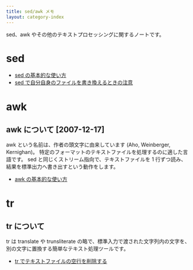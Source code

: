 ```yaml
---
title: sed/awk メモ
layout: category-index
---
```


sed、awk やその他のテキストプロセッシングに関するノートです。


sed
====
* [sed の基本的な使い方](sed-basic.html)
* [sed で自分自身のファイルを書き換えるときの注意](sed-replace-itself.html)

awk
====

awk について [2007-12-17]
----
awk という名前は、作者の頭文字に由来しています (Aho, Weinberger, Kernighan)。
特定のフォーマットのテキストファイルを処理するのに適した言語です。
sed と同じくストリーム指向で、テキストファイルを 1 行ずつ読み、結果を標準出力へ書き出すという動作をします。

* [awk の基本的な使い方](awk-basic.html)


tr
====

tr について
----
tr は translate や trunsliterate の略で、標準入力で渡された文字列内の文字を、別の文字に置換する簡単なテキスト処理ツールです。

* [tr でテキストファイルの空行を削除する](remove-empty-lines.html)

